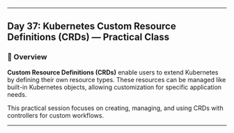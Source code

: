 ﻿---

## Day 37: Kubernetes Custom Resource Definitions (CRDs) — Practical Class

### 📘 Overview

**Custom Resource Definitions (CRDs)** enable users to extend Kubernetes by defining their own resource types. These resources can be managed like built-in Kubernetes objects, allowing customization for specific application needs.

This practical session focuses on creating, managing, and using CRDs with controllers for custom workflows.

---
